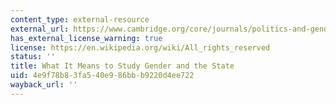 ```yaml
---
content_type: external-resource
external_url: https://www.cambridge.org/core/journals/politics-and-gender/article/what-it-means-to-study-gender-and-the-state/2A344DC1B63C11AFDD59C19EF01245E4
has_external_license_warning: true
license: https://en.wikipedia.org/wiki/All_rights_reserved
status: ''
title: What It Means to Study Gender and the State
uid: 4e9f78b8-3fa5-40e9-86bb-b9220d4ee722
wayback_url: ''
---
```

